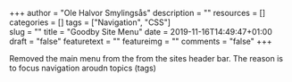 +++
author = "Ole Halvor Smylingsås"
description = ""
resources = []
categories = []
tags = ["Navigation", "CSS"]     
slug = ""
title = "Goodby Site Menu"
date = 2019-11-16T14:49:47+01:00
draft = "false"
featuretext = ""
featureimg = ""
comments = "false"
+++

Removed the main menu from the from the sites header bar. The reason is to focus navigation aroudn topics (tags)